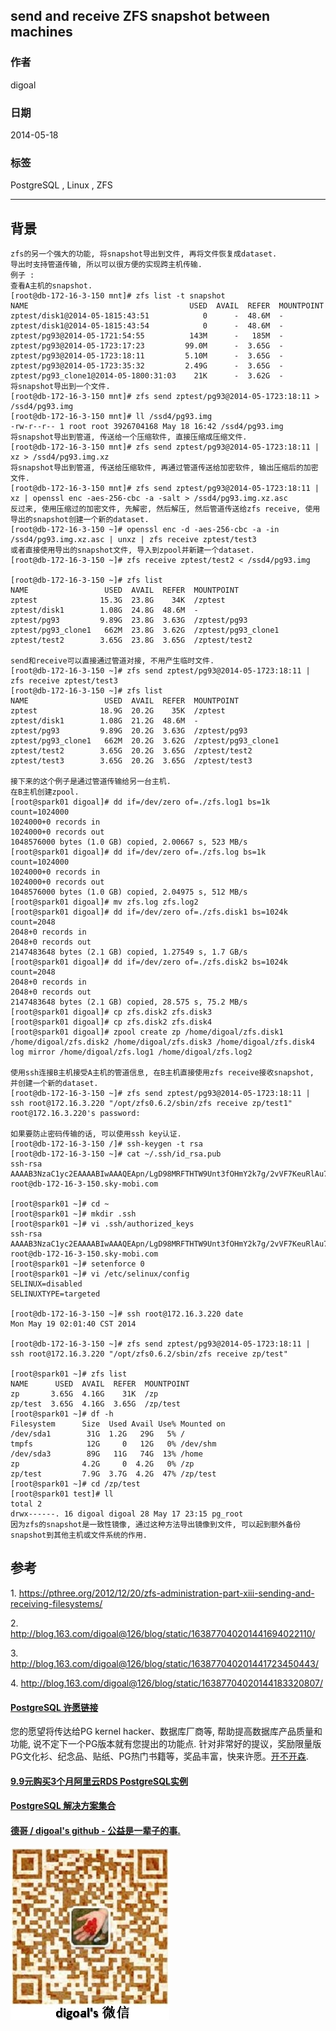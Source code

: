 ## send and receive ZFS snapshot between machines    
                                                                                                                                                     
### 作者                                                                                                                                                 
digoal                                                                                                                                                   
                                                                                                                                               
### 日期                                                                                                                                                                  
2014-05-18                                                                                                                                         
                                                                                                                                                
### 标签                                                                                                                                               
PostgreSQL , Linux , ZFS                                                                                                                                             
                                                                                                                                                                                 
----                                                                                                                                                         
                                                                                                                                                                                             
## 背景        
```  
zfs的另一个强大的功能, 将snapshot导出到文件, 再将文件恢复成dataset.  
导出时支持管道传输, 所以可以很方便的实现跨主机传输.  
例子 :   
查看A主机的snapshot.  
[root@db-172-16-3-150 mnt]# zfs list -t snapshot  
NAME                                    USED  AVAIL  REFER  MOUNTPOINT  
zptest/disk1@2014-05-1815:43:51            0      -  48.6M  -  
zptest/disk1@2014-05-1815:43:54            0      -  48.6M  -  
zptest/pg93@2014-05-1721:54:55          143M      -   185M  -  
zptest/pg93@2014-05-1723:17:23         99.0M      -  3.65G  -  
zptest/pg93@2014-05-1723:18:11         5.10M      -  3.65G  -  
zptest/pg93@2014-05-1723:35:32         2.49G      -  3.65G  -  
zptest/pg93_clone1@2014-05-1800:31:03    21K      -  3.62G  -  
将snapshot导出到一个文件.  
[root@db-172-16-3-150 mnt]# zfs send zptest/pg93@2014-05-1723:18:11 > /ssd4/pg93.img  
[root@db-172-16-3-150 mnt]# ll /ssd4/pg93.img  
-rw-r--r-- 1 root root 3926704168 May 18 16:42 /ssd4/pg93.img  
将snapshot导出到管道, 传送给一个压缩软件, 直接压缩成压缩文件.  
[root@db-172-16-3-150 mnt]# zfs send zptest/pg93@2014-05-1723:18:11 | xz > /ssd4/pg93.img.xz  
将snapshot导出到管道, 传送给压缩软件, 再通过管道传送给加密软件, 输出压缩后的加密文件.  
[root@db-172-16-3-150 mnt]# zfs send zptest/pg93@2014-05-1723:18:11 | xz | openssl enc -aes-256-cbc -a -salt > /ssd4/pg93.img.xz.asc  
反过来, 使用压缩过的加密文件, 先解密, 然后解压, 然后管道传送给zfs receive, 使用导出的snapshot创建一个新的dataset.  
[root@db-172-16-3-150 ~]# openssl enc -d -aes-256-cbc -a -in /ssd4/pg93.img.xz.asc | unxz | zfs receive zptest/test3  
或者直接使用导出的snapshot文件, 导入到zpool并新建一个dataset.  
[root@db-172-16-3-150 ~]# zfs receive zptest/test2 < /ssd4/pg93.img  
  
[root@db-172-16-3-150 ~]# zfs list  
NAME                 USED  AVAIL  REFER  MOUNTPOINT  
zptest              15.3G  23.8G    34K  /zptest  
zptest/disk1        1.08G  24.8G  48.6M  -  
zptest/pg93         9.89G  23.8G  3.63G  /zptest/pg93  
zptest/pg93_clone1   662M  23.8G  3.62G  /zptest/pg93_clone1  
zptest/test2        3.65G  23.8G  3.65G  /zptest/test2  
  
send和receive可以直接通过管道对接, 不用产生临时文件.   
[root@db-172-16-3-150 ~]# zfs send zptest/pg93@2014-05-1723:18:11 | zfs receive zptest/test3  
[root@db-172-16-3-150 ~]# zfs list  
NAME                 USED  AVAIL  REFER  MOUNTPOINT  
zptest              18.9G  20.2G    35K  /zptest  
zptest/disk1        1.08G  21.2G  48.6M  -  
zptest/pg93         9.89G  20.2G  3.63G  /zptest/pg93  
zptest/pg93_clone1   662M  20.2G  3.62G  /zptest/pg93_clone1  
zptest/test2        3.65G  20.2G  3.65G  /zptest/test2  
zptest/test3        3.65G  20.2G  3.65G  /zptest/test3  
  
接下来的这个例子是通过管道传输给另一台主机.  
在B主机创建zpool.  
[root@spark01 digoal]# dd if=/dev/zero of=./zfs.log1 bs=1k count=1024000  
1024000+0 records in  
1024000+0 records out  
1048576000 bytes (1.0 GB) copied, 2.00667 s, 523 MB/s  
[root@spark01 digoal]# dd if=/dev/zero of=./zfs.log bs=1k count=1024000  
1024000+0 records in  
1024000+0 records out  
1048576000 bytes (1.0 GB) copied, 2.04975 s, 512 MB/s  
[root@spark01 digoal]# mv zfs.log zfs.log2  
[root@spark01 digoal]# dd if=/dev/zero of=./zfs.disk1 bs=1024k count=2048  
2048+0 records in  
2048+0 records out  
2147483648 bytes (2.1 GB) copied, 1.27549 s, 1.7 GB/s  
[root@spark01 digoal]# dd if=/dev/zero of=./zfs.disk2 bs=1024k count=2048  
2048+0 records in  
2048+0 records out  
2147483648 bytes (2.1 GB) copied, 28.575 s, 75.2 MB/s  
[root@spark01 digoal]# cp zfs.disk2 zfs.disk3  
[root@spark01 digoal]# cp zfs.disk2 zfs.disk4  
[root@spark01 digoal]# zpool create zp /home/digoal/zfs.disk1 /home/digoal/zfs.disk2 /home/digoal/zfs.disk3 /home/digoal/zfs.disk4 log mirror /home/digoal/zfs.log1 /home/digoal/zfs.log2  
  
使用ssh连接B主机接受A主机的管道信息, 在B主机直接使用zfs receive接收snapshot, 并创建一个新的dataset.  
[root@db-172-16-3-150 ~]# zfs send zptest/pg93@2014-05-1723:18:11 | ssh root@172.16.3.220 "/opt/zfs0.6.2/sbin/zfs receive zp/test1"  
root@172.16.3.220's password:   
  
如果要防止密码传输的话, 可以使用ssh key认证.  
[root@db-172-16-3-150 /]# ssh-keygen -t rsa  
[root@db-172-16-3-150 ~]# cat ~/.ssh/id_rsa.pub   
ssh-rsa AAAAB3NzaC1yc2EAAAABIwAAAQEApn/LgD98MRFTHTW9Unt3fOHmY2k7g/2vVF7KeuRlAu7IpCNpTg+FrdCcICUmsQBIyfC6YaSagWvmuPD+ZRO3poazwtt+3xi+mV8KDEWUPnSRMsqJ9atKzNOmZQhZo0P5yOMwC6gVtObM7bi9JKEgumHkiwvdTxgQVprwvkYTRtPvT84VvXSdADuiBxd/yZlnL4eoPeXODNBuCb5wNRmWcAnkH+mIyspFDWiT0f+ygoSOqZ+Zdy8MFmXIYqSPw9YpHZjUJgpvIH04jsHWASYAJNS4iL8vYVRlzmKZE8GFmXym/OZ9k7xJfFrhzOAVrEiXxYy5mbnTiBVAm+drKmqZDQ== root@db-172-16-3-150.sky-mobi.com  
  
[root@spark01 ~]# cd ~  
[root@spark01 ~]# mkdir .ssh  
[root@spark01 ~]# vi .ssh/authorized_keys  
ssh-rsa AAAAB3NzaC1yc2EAAAABIwAAAQEApn/LgD98MRFTHTW9Unt3fOHmY2k7g/2vVF7KeuRlAu7IpCNpTg+FrdCcICUmsQBIyfC6YaSagWvmuPD+ZRO3poazwtt+3xi+mV8KDEWUPnSRMsqJ9atKzNOmZQhZo0P5yOMwC6gVtObM7bi9JKEgumHkiwvdTxgQVprwvkYTRtPvT84VvXSdADuiBxd/yZlnL4eoPeXODNBuCb5wNRmWcAnkH+mIyspFDWiT0f+ygoSOqZ+Zdy8MFmXIYqSPw9YpHZjUJgpvIH04jsHWASYAJNS4iL8vYVRlzmKZE8GFmXym/OZ9k7xJfFrhzOAVrEiXxYy5mbnTiBVAm+drKmqZDQ== root@db-172-16-3-150.sky-mobi.com  
[root@spark01 ~]# setenforce 0  
[root@spark01 ~]# vi /etc/selinux/config   
SELINUX=disabled  
SELINUXTYPE=targeted  
  
[root@db-172-16-3-150 ~]# ssh root@172.16.3.220 date  
Mon May 19 02:01:40 CST 2014  
  
[root@db-172-16-3-150 ~]# zfs send zptest/pg93@2014-05-1723:18:11 | ssh root@172.16.3.220 "/opt/zfs0.6.2/sbin/zfs receive zp/test"  
  
[root@spark01 ~]# zfs list  
NAME      USED  AVAIL  REFER  MOUNTPOINT  
zp       3.65G  4.16G    31K  /zp  
zp/test  3.65G  4.16G  3.65G  /zp/test  
[root@spark01 ~]# df -h  
Filesystem      Size  Used Avail Use% Mounted on  
/dev/sda1        31G  1.2G   29G   5% /  
tmpfs            12G     0   12G   0% /dev/shm  
/dev/sda3        89G   11G   74G  13% /home  
zp              4.2G     0  4.2G   0% /zp  
zp/test         7.9G  3.7G  4.2G  47% /zp/test  
[root@spark01 ~]# cd /zp/test  
[root@spark01 test]# ll  
total 2  
drwx------. 16 digoal digoal 28 May 17 23:15 pg_root  
因为zfs的snapshot是一致性镜像, 通过这种方法导出镜像到文件, 可以起到额外备份snapshot到其他主机或文件系统的作用.  
```  
  
## 参考  
1\. https://pthree.org/2012/12/20/zfs-administration-part-xiii-sending-and-receiving-filesystems/  
  
2\. http://blog.163.com/digoal@126/blog/static/163877040201441694022110/  
  
3\. http://blog.163.com/digoal@126/blog/static/163877040201441723450443/  
  
4\. http://blog.163.com/digoal@126/blog/static/16387704020144183320807/  
      
  
  
  
  
  
  
  
  
  
  
  
  
  
  
  
  
  
  
  
  
  
  
  
  
  
  
  
  
  
  
  
  
  
  
  
  
  
  
  
  
  
  
  
  
  
  
  
  
  
  
  
  
  
  
  
  
  
  
  
  
  
  
  
  
  
  
  
  
  
  
  
  
  
#### [PostgreSQL 许愿链接](https://github.com/digoal/blog/issues/76 "269ac3d1c492e938c0191101c7238216")
您的愿望将传达给PG kernel hacker、数据库厂商等, 帮助提高数据库产品质量和功能, 说不定下一个PG版本就有您提出的功能点. 针对非常好的提议，奖励限量版PG文化衫、纪念品、贴纸、PG热门书籍等，奖品丰富，快来许愿。[开不开森](https://github.com/digoal/blog/issues/76 "269ac3d1c492e938c0191101c7238216").  
  
  
#### [9.9元购买3个月阿里云RDS PostgreSQL实例](https://www.aliyun.com/database/postgresqlactivity "57258f76c37864c6e6d23383d05714ea")
  
  
#### [PostgreSQL 解决方案集合](https://yq.aliyun.com/topic/118 "40cff096e9ed7122c512b35d8561d9c8")
  
  
#### [德哥 / digoal's github - 公益是一辈子的事.](https://github.com/digoal/blog/blob/master/README.md "22709685feb7cab07d30f30387f0a9ae")
  
  
![digoal's wechat](../pic/digoal_weixin.jpg "f7ad92eeba24523fd47a6e1a0e691b59")
  
